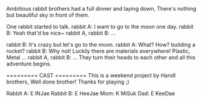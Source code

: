 Ambitious rabbit brothers had a full dinner and laying down,
There's nothing but beautiful sky in front of them.

One rabbit started to talk.
rabbit A: I want to go to the moon one day.
rabbit B: Yeah that'd be nice~
rabbit A, rabbit B: ...


rabbit B: It's crazy but let's go to the moon.
rabbit A: What? How? building a rocket?
rabbit B: Why not! Luckily there are materials everywhere! Plastic, Metal ... 
rabbit A, rabbit B: ...
They turn their heads to each other and all this adventure begins.

========= CAST =========
This is a weekend project by HandI brothers, Well done brother!
Thanks for playing ;)

Rabbit A: E INJae
Rabbit B: E HeeJae
Mom: K MiSuk
Dad: E KeeDae